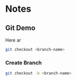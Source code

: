 # Notes

## Git Demo

Here ar
```bash
git checkout <branch-name>
```

### Create Branch
```bash
git checkout -b <branch-name>
```